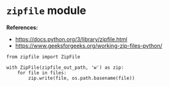 # `zipfile` module

**References:**
- https://docs.python.org/3/library/zipfile.html
- https://www.geeksforgeeks.org/working-zip-files-python/


~~~~
from zipfile import ZipFile

with ZipFile(zipfile_out_path, 'w') as zip:
    for file in files:
        zip.write(file, os.path.basename(file))
~~~~
